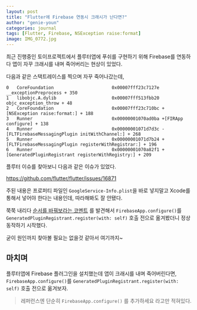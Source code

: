 ```yaml
---
layout: post
title: "Flutter에 Firebase 연동시 크래시가 난다면?"
author: "genie-youn"
categories: journal
tags: [Flutter, Firebase, NSException raise:format]
image: IMG_0772.jpg
---
```


최근 진행중인 토이프로젝트에서 플루터앱에 푸쉬를 구현하기 위해 Firebase를 연동하다 앱이 자꾸 크래시를 내며 죽어버리는 현상이 있었다.

다음과 같은 스택트레이스를 찍으며 자꾸 죽어나갔는데,

```
0   CoreFoundation                      0x00007fff23c7127e __exceptionPreprocess + 350
1   libobjc.A.dylib                     0x00007fff513fbb20 objc_exception_throw + 48
2   CoreFoundation                      0x00007fff23c710bc +[NSException raise:format:] + 188
3   Runner                              0x00000001070ad0ba +[FIRApp configure] + 138
4   Runner                              0x00000001071d7d3c -[FLTFirebaseMessagingPlugin initWithChannel:] + 268
5   Runner                              0x00000001071d7b24 +[FLTFirebaseMessagingPlugin registerWithRegistrar:] + 196
6   Runner                              0x00000001070a82f1 +[GeneratedPluginRegistrant registerWithRegistry:] + 209
```

플루터 이슈를 찾아보니 다음과 같은 이슈가 있었다.

https://github.com/flutter/flutter/issues/16871

주된 내용은 프로퍼티 파일인 `GoogleService-Info.plist`을 바로 넣지말고 Xcode를 통해서 넣어야 한다는 내용인데, 따라해봐도 잘 안됐다.

쭉쭉 내리다 [순서를 바꿔보라는 코멘트](https://github.com/flutter/flutter/issues/16871#issuecomment-554782611) 를 발견해서 `FirebaseApp.configure()`를 `GeneratedPluginRegistrant.register(with: self)` 호출 전으로 옮겨봤더니 정상동작하기 시작했다.

굳이 원인까지 찾아볼 필요는 없을것 같아서 여기까지~

## 마치며
플루터앱에 Firebase 플러그인을 설치했는데 앱이 크래시를 내며 죽어버린다면, `FirebaseApp.configure()`를 `GeneratedPluginRegistrant.register(with: self)` 호출 전으로 옮겨보자.

> 레퍼런스엔 단순히 `FirebaseApp.configure()` 를 추가하세요 라고만 적혀있다.

